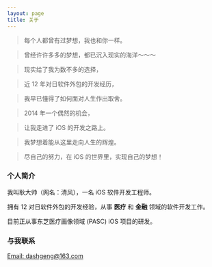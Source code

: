 ```yaml
---
layout: page
title: 关于
---
```


>每个人都曾有过梦想，我也和你一样。

>曾经许许多多的梦想，都已沉入现实的海洋～～～

>现实给了我为数不多的选择，

>近 12 年对日软件外包的开发经历，

>我早已懂得了如何面对人生作出取舍。

>2014 年一个偶然的机会，

>让我走进了 iOS 的开发之路上。

>我梦想着能从这里走向人生的辉煌。

>尽自己的努力，在 iOS 的世界里，实现自己的梦想！


### 个人简介

我叫耿大帅（网名：清风），一名 iOS 软件开发工程师。

拥有 12 对日软件外包的开发经验，从事 **医疗** 和 **金融** 领域的软件开发工作。

目前正从事东芝医疗画像领域 (PASC) iOS 项目的研发。

### 与我联系

[Email: dashgeng@163.com](mailto:dashgeng@163.com)

